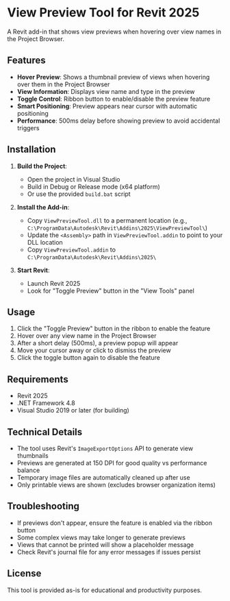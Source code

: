 # View Preview Tool for Revit 2025

A Revit add-in that shows view previews when hovering over view names in the Project Browser.

## Features

- **Hover Preview**: Shows a thumbnail preview of views when hovering over them in the Project Browser
- **View Information**: Displays view name and type in the preview
- **Toggle Control**: Ribbon button to enable/disable the preview feature
- **Smart Positioning**: Preview appears near cursor with automatic positioning
- **Performance**: 500ms delay before showing preview to avoid accidental triggers

## Installation

1. **Build the Project**:
   - Open the project in Visual Studio
   - Build in Debug or Release mode (x64 platform)
   - Or use the provided `build.bat` script

2. **Install the Add-in**:
   - Copy `ViewPreviewTool.dll` to a permanent location (e.g., `C:\ProgramData\Autodesk\Revit\Addins\2025\ViewPreviewTool\`)
   - Update the `<Assembly>` path in `ViewPreviewTool.addin` to point to your DLL location
   - Copy `ViewPreviewTool.addin` to `C:\ProgramData\Autodesk\Revit\Addins\2025\`

3. **Start Revit**:
   - Launch Revit 2025
   - Look for "Toggle Preview" button in the "View Tools" panel

## Usage

1. Click the "Toggle Preview" button in the ribbon to enable the feature
2. Hover over any view name in the Project Browser
3. After a short delay (500ms), a preview popup will appear
4. Move your cursor away or click to dismiss the preview
5. Click the toggle button again to disable the feature

## Requirements

- Revit 2025
- .NET Framework 4.8
- Visual Studio 2019 or later (for building)

## Technical Details

- The tool uses Revit's `ImageExportOptions` API to generate view thumbnails
- Previews are generated at 150 DPI for good quality vs performance balance
- Temporary image files are automatically cleaned up after use
- Only printable views are shown (excludes browser organization items)

## Troubleshooting

- If previews don't appear, ensure the feature is enabled via the ribbon button
- Some complex views may take longer to generate previews
- Views that cannot be printed will show a placeholder message
- Check Revit's journal file for any error messages if issues persist

## License

This tool is provided as-is for educational and productivity purposes.